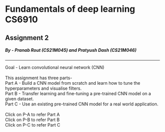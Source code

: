 # Fundamentals of deep learning CS6910
## Assignment 2
##### By - Pranab Rout (CS21M045) and Pratyush Dash (CS21M046)
<hr>

Goal - Learn convolutional neural network (CNN) <br>
<br>
This assignment has three parts- <br>
Part A - Build a CNN model from scratch and learn how to tune the hyperparameters and visualise filters.<br>
Part B - Transfer learning and fine-tuning a pre-trained CNN model on a given dataset.<br>
Part C - Use an existing pre-trained CNN model for a real world application.<br>
<br>
Click on P-A to refer Part A<br>
Click on P-B to refer Part B<br>
Click on P-C to refer Part C<br>
